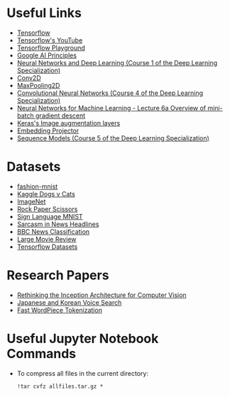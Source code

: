 # Useful Links

- [Tensorflow](https://tensorflow.org/)
- [Tensorflow's YouTube](https://www.youtube.com/tensorflow)
- [Tensorflow Playground](http://playground.tensorflow.org/)
- [Google AI Principles](https://ai.google/responsibility/principles/#our-ai-principles-in-action)
- [Neural Networks and Deep Learning (Course 1 of the Deep Learning Specialization)](https://www.youtube.com/playlist?list=PLkDaE6sCZn6Ec-XTbcX1uRg2_u4xOEky0)
- [Conv2D](https://www.tensorflow.org/api_docs/python/tf/keras/layers/Conv2D)
- [MaxPooling2D](https://www.tensorflow.org/api_docs/python/tf/keras/layers/MaxPool2D)
- [Convolutional Neural Networks (Course 4 of the Deep Learning Specialization)](https://www.youtube.com/playlist?list=PLkDaE6sCZn6Gl29AoE31iwdVwSG-KnDzF)
- [Neural Networks for Machine Learning - Lecture 6a Overview of mini-batch gradient descent](http://www.cs.toronto.edu/~tijmen/csc321/slides/lecture_slides_lec6.pdf)
- [Keras's Image augmentation layers](https://keras.io/api/layers/preprocessing_layers/image_augmentation/)
- [Embedding Projector](https://projector.tensorflow.org/)
- [Sequence Models (Course 5 of the Deep Learning Specialization)](https://www.youtube.com/playlist?list=PLkDaE6sCZn6F6wUI9tvS_Gw1vaFAx6rd6)

# Datasets

- [fashion-mnist](https://github.com/zalandoresearch/fashion-mnist)
- [Kaggle Dogs v Cats](https://www.kaggle.com/c/dogs-vs-cats)
- [ImageNet](https://www.image-net.org/)
- [Rock Paper Scissors](https://laurencemoroney.com/datasets.html#rock-paper-scissors-dataset)
- [Sign Language MNIST](https://www.kaggle.com/datasets/datamunge/sign-language-mnist)
- [Sarcasm in News Headlines](https://www.kaggle.com/datasets/rmisra/news-headlines-dataset-for-sarcasm-detection/home)
- [BBC News Classification](https://www.kaggle.com/c/learn-ai-bbc/overview)
- [Large Movie Review](https://ai.stanford.edu/~amaas/data/sentiment/)
- [Tensorflow Datasets](https://www.tensorflow.org/datasets/catalog/overview)

# Research Papers

- [Rethinking the Inception Architecture for Computer Vision](https://arxiv.org/abs/1512.00567)
- [Japanese and Korean Voice Search](https://static.googleusercontent.com/media/research.google.com/en//pubs/archive/37842.pdf)
- [Fast WordPiece Tokenization](https://arxiv.org/abs/2012.15524)

# Useful Jupyter Notebook Commands

- To compress all files in the current directory:
    ```
    !tar cvfz allfiles.tar.gz *
    ```